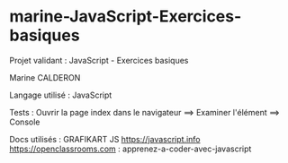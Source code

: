 # marine-JavaScript-Exercices-basiques

Projet validant : JavaScript - Exercices basiques

Marine CALDERON

Langage utilisé :
JavaScript

Tests :
Ouvrir la page index dans le navigateur
==> Examiner l'élément
==> Console

Docs utilisés :
GRAFIKART JS
https://javascript.info
https://openclassrooms.com : apprenez-a-coder-avec-javascript
